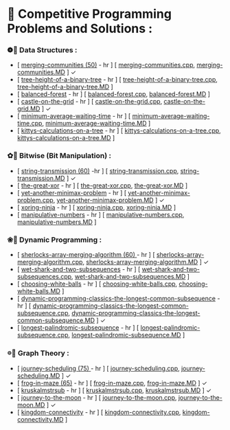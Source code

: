 # 🌸 Competitive Programming Problems and Solutions :
  
### ❁🦩 Data Structures :
+ [ [merging-communities (50)](https://www.hackerrank.com/challenges/merging-communities/problem) - hr ] [ [merging-communities.cpp](./cp_code/merging-communities.cpp), [merging-communities.MD](./cp_code/merging-communities.MD) ] ✓
+ [ [tree-height-of-a-binary-tree](https://www.hackerrank.com/challenges/tree-height-of-a-binary-tree/problem) - hr ] [ [tree-height-of-a-binary-tree.cpp](./cp_code/tree-height-of-a-binary-tree.cpp), [tree-height-of-a-binary-tree.MD](./cp_code/tree-height-of-a-binary-tree.MD) ] 
+ [ [balanced-forest](https://www.hackerrank.com/challenges/balanced-forest/problem) - hr ] [ [balanced-forest.cpp](./cp_code/balanced-forest.cpp), [balanced-forest.MD](./cp_code/balanced-forest.MD) ] 
+ [ [castle-on-the-grid](https://www.hackerrank.com/challenges/castle-on-the-grid/problem) - hr ] [ [castle-on-the-grid.cpp](./cp_code/castle-on-the-grid.cpp), [castle-on-the-grid.MD](./cp_code/castle-on-the-grid.MD) ] ✓
+ [ [minimum-average-waiting-time](https://www.hackerrank.com/challenges/minimum-average-waiting-time/problem) - hr ] [ [minimum-average-waiting-time.cpp](./cp_code/minimum-average-waiting-time.cpp), [minimum-average-waiting-time.MD](./cp_code/minimum-average-waiting-time.MD) ] 
+ [ [kittys-calculations-on-a-tree](https://www.hackerrank.com/challenges/kittys-calculations-on-a-tree/problem) - hr ] [ [kittys-calculations-on-a-tree.cpp](./cp_code/kittys-calculations-on-a-tree.cpp), [kittys-calculations-on-a-tree.MD](./cp_code/kittys-calculations-on-a-tree.MD) ]

### ✿🦩 Bitwise (Bit Manipulation) :
+ [ [string-transmission (60)](https://www.hackerrank.com/challenges/string-transmission/problem) -hr ] [ [string-transmission.cpp](./cp_code/string-transmission.cpp), [string-transmission.MD](./cp_code/string-transmission.MD) ] ✓
+ [ [the-great-xor](https://www.hackerrank.com/challenges/the-great-xor/problem) - hr ] [ [the-great-xor.cpp](./cp_code/the-great-xor.cpp), [the-great-xor.MD](./cp_code/the-great-xor.MD) ] 
+ [ [yet-another-minimax-problem](https://www.hackerrank.com/challenges/yet-another-minimax-problem/problem) - hr ] [ [yet-another-minimax-problem.cpp](./cp_code/yet-another-minimax-problem.cpp), [yet-another-minimax-problem.MD](./cp_code/yet-another-minimax-problem.MD) ] ✓
+ [ [xoring-ninja](https://www.hackerrank.com/challenges/xoring-ninja/problem) - hr ] [ [xoring-ninja.cpp](./cp_code/xoring-ninja.cpp), [xoring-ninja.MD](./cp_code/xoring-ninja.MD) ] 
+ [ [manipulative-numbers](https://www.hackerrank.com/challenges/manipulative-numbers/problem) - hr ] [ [manipulative-numbers.cpp](./cp_code/manipulative-numbers.cpp), [manipulative-numbers.MD](./cp_code/manipulative-numbers.MD) ] 

### ❀🦩 Dynamic Programming :
+ [ [sherlocks-array-merging-algorithm (60) ](https://www.hackerrank.com/challenges/sherlocks-array-merging-algorithm/problem) - hr ] [ [sherlocks-array-merging-algorithm.cpp](./cp_code/sherlocks-array-merging-algorithm.cpp), [sherlocks-array-merging-algorithm.MD](./cp_code/sherlocks-array-merging-algorithm.MD) ] ✓
+ [ [wet-shark-and-two-subsequences](https://www.hackerrank.com/challenges/wet-shark-and-two-subsequences/problem) - hr ] [ [wet-shark-and-two-subsequences.cpp](./cp_code/wet-shark-and-two-subsequences.cpp), [wet-shark-and-two-subsequences.MD](./cp_code/wet-shark-and-two-subsequences.MD) ] 
+ [ [choosing-white-balls](https://www.hackerrank.com/challenges/choosing-white-balls/problem) - hr ] [ [choosing-white-balls.cpp](./cp_code/choosing-white-balls.cpp), [choosing-white-balls.MD](./cp_code/choosing-white-balls.MD) ] 
+ [ [dynamic-programming-classics-the-longest-common-subsequence](https://www.hackerrank.com/challenges/dynamic-programming-classics-the-longest-common-subsequence/problem) - hr ] [ [dynamic-programming-classics-the-longest-common-subsequence.cpp](./cp_code/dynamic-programming-classics-the-longest-common-subsequence.cpp), [dynamic-programming-classics-the-longest-common-subsequence.MD](./cp_code/dynamic-programming-classics-the-longest-common-subsequence.MD) ] ✓
+ [ [longest-palindromic-subsequence](https://www.hackerrank.com/challenges/longest-palindromic-subsequence/problem) - hr ] [ [longest-palindromic-subsequence.cpp](./cp_code/longest-palindromic-subsequence.cpp), [longest-palindromic-subsequence.MD](./cp_code/longest-palindromic-subsequence.MD) ] 

### 𖡼🦩 Graph Theory :
+ [ [journey-scheduling (75) ](https://www.hackerrank.com/challenges/journey-scheduling/problem) - hr ] [ [journey-scheduling.cpp](./cp_code/journey-scheduling.cpp), [journey-scheduling.MD](./cp_code/journey-scheduling.MD) ] ✓
+ [ [frog-in-maze (65)](https://www.hackerrank.com/challenges/frog-in-maze/problem) - hr ] [ [frog-in-maze.cpp](./cp_code/frog-in-maze.cpp), [frog-in-maze.MD](./cp_code/frog-in-maze.MD) ] ✓
+ [ [kruskalmstrsub](https://www.hackerrank.com/challenges/kruskalmstrsub/problem) - hr ] [ [kruskalmstrsub.cpp](./cp_code/kruskalmstrsub.cpp), [kruskalmstrsub.MD](./cp_code/kruskalmstrsub.MD) ] ✓
+ [ [journey-to-the-moon](https://www.hackerrank.com/challenges/journey-to-the-moon/problem) - hr ] [ [journey-to-the-moon.cpp](./cp_code/journey-to-the-moon.cpp), [journey-to-the-moon.MD](./cp_code/journey-to-the-moon.MD) ] ✓
+ [ [kingdom-connectivity](https://www.hackerrank.com/challenges/kingdom-connectivity/problem) - hr ] [ [kingdom-connectivity.cpp](./cp_code/kingdom-connectivity.cpp), [kingdom-connectivity.MD](./cp_code/kingdom-connectivity.MD) ]

